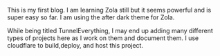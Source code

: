 This is my first blog. I am learning Zola still but it seems powerful and is super easy so far. I am using the after dark theme for Zola.

While being titled TunnelEverything, I may end up adding many different types of projects here as I work on them and document them. I use cloudflare to build,deploy, and host this project.
